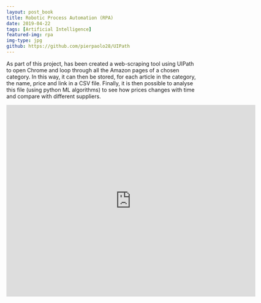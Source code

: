 ```yaml
---
layout: post_book
title: Robotic Process Automation (RPA)
date: 2019-04-22
tags: [Artificial Intelligence]
featured-img: rpa
img-type: jpg
github: https://github.com/pierpaolo28/UIPath
---
```


As part of this project, has been created a web-scraping tool using UIPath to open Chrome and loop through all the
Amazon pages of a chosen category. In this way, it can then be stored, for each article in the category, the name, price and link in a CSV file. Finally, it
is then possible to analyse this file (using python ML algorithms) to
see how prices changes with time and compare with different suppliers.

<div style="text-align:center">
  <iframe
    class="vidio"
    width="650"
    height="500"
    src="https://www.youtube.com/embed/QSTNb_sDbCo?rel=0"
    frameborder="0"
    allowfullscreen
  >
  </iframe>
</div>
